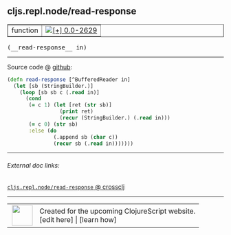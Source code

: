 ## cljs.repl.node/read-response



 <table border="1">
<tr>
<td>function</td>
<td><a href="https://github.com/cljsinfo/cljs-api-docs/tree/0.0-2629"><img valign="middle" alt="[+] 0.0-2629" title="Added in 0.0-2629" src="https://img.shields.io/badge/+-0.0--2629-lightgrey.svg"></a> </td>
</tr>
</table>


 <samp>
(__read-response__ in)<br>
</samp>

---







Source code @ [github](https://github.com/clojure/clojurescript/blob/r2913/src/clj/cljs/repl/node.clj#L39-L49):

```clj
(defn read-response [^BufferedReader in]
  (let [sb (StringBuilder.)]
    (loop [sb sb c (.read in)]
      (cond
       (= c 1) (let [ret (str sb)]
                 (print ret)
                 (recur (StringBuilder.) (.read in)))
       (= c 0) (str sb)
       :else (do
               (.append sb (char c))
               (recur sb (.read in)))))))
```

<!--
Repo - tag - source tree - lines:

 <pre>
clojurescript @ r2913
└── src
    └── clj
        └── cljs
            └── repl
                └── <ins>[node.clj:39-49](https://github.com/clojure/clojurescript/blob/r2913/src/clj/cljs/repl/node.clj#L39-L49)</ins>
</pre>

-->

---



###### External doc links:

[`cljs.repl.node/read-response` @ crossclj](http://crossclj.info/fun/cljs.repl.node/read-response.html)<br>

---

 <table>
<tr><td>
<img valign="middle" align="right" width="48px" src="http://i.imgur.com/Hi20huC.png">
</td><td>
Created for the upcoming ClojureScript website.<br>
[edit here] | [learn how]
</td></tr></table>

[edit here]:https://github.com/cljsinfo/cljs-api-docs/blob/master/cljsdoc/cljs.repl.node/read-response.cljsdoc
[learn how]:https://github.com/cljsinfo/cljs-api-docs/wiki/cljsdoc-files

<!--

This information was too distracting to show to readers, but I'll leave it
commented here since it is helpful to:

- pretty-print the data used to generate this document
- and show how to retrieve that data



The API data for this symbol:

```clj
{:ns "cljs.repl.node",
 :name "read-response",
 :type "function",
 :signature ["[in]"],
 :source {:code "(defn read-response [^BufferedReader in]\n  (let [sb (StringBuilder.)]\n    (loop [sb sb c (.read in)]\n      (cond\n       (= c 1) (let [ret (str sb)]\n                 (print ret)\n                 (recur (StringBuilder.) (.read in)))\n       (= c 0) (str sb)\n       :else (do\n               (.append sb (char c))\n               (recur sb (.read in)))))))",
          :title "Source code",
          :repo "clojurescript",
          :tag "r2913",
          :filename "src/clj/cljs/repl/node.clj",
          :lines [39 49]},
 :full-name "cljs.repl.node/read-response",
 :full-name-encode "cljs.repl.node/read-response",
 :history [["+" "0.0-2629"]]}

```

Retrieve the API data for this symbol:

```clj
;; from Clojure REPL
(require '[clojure.edn :as edn])
(-> (slurp "https://raw.githubusercontent.com/cljsinfo/cljs-api-docs/catalog/cljs-api.edn")
    (edn/read-string)
    (get-in [:symbols "cljs.repl.node/read-response"]))
```

-->
